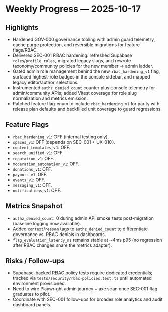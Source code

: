 # Weekly Progress — 2025-10-17

## Highlights
- Hardened GOV-000 governance tooling with admin guard telemetry, cache purge protection, and reversible migrations for feature flags/RBAC.
- Delivered SEC-001 RBAC hardening: refreshed Supabase `roles`/`profile_roles`, migrated legacy slugs, and rewrote taxonomy/community policies for the new member → admin ladder.
- Gated admin role management behind the new `rbac_hardening_v1` flag, surfaced highest-role badges in the console sidebar, and mapped legacy editor/author selections.
- Instrumented `authz_denied_count` counter plus console telemetry for admin/community APIs; added Vitest coverage for role slug normalization and metrics emission.
- Patched feature flag enum to include `rbac_hardening_v1` for parity with release plan defaults and backfilled unit coverage to guard regressions.

## Feature Flags
- `rbac_hardening_v1`: OFF (internal testing only).
- `spaces_v1`: OFF (depends on SEC-001 + UX-010).
- `content_templates_v1`: OFF.
- `search_unified_v1`: OFF.
- `reputation_v1`: OFF.
- `moderation_automation_v1`: OFF.
- `donations_v1`: OFF.
- `payouts_v1`: OFF.
- `events_v1`: OFF.
- `messaging_v1`: OFF.
- `notifications_v1`: OFF.

## Metrics Snapshot
- `authz_denied_count`: 0 during admin API smoke tests post-migration (baseline logging now available).
- Added `context`/`reason` tags to `authz_denied_count` to differentiate governance vs. RBAC denials in dashboards.
- `flag_evaluation_latency_ms` remains stable at ~4ms p95 (no regression after RBAC changes share the metrics adapter).

## Risks / Follow-ups
- Supabase-backed RBAC policy tests require dedicated credentials; tracked via `tests/security/rbac-policies.test.ts` until automated environment provisioned.
- Need to wire Playwright admin journey + axe scan once SEC-001 flag graduates to pilot.
- Coordinate with SEC-001 follow-ups for broader role analytics and audit dashboard panels.
